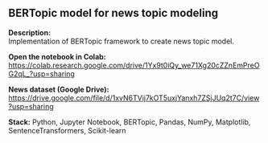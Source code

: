 ## BERTopic model for news topic modeling
**Description:**\
Implementation of BERTopic framework to create news topic model.

**Open the notebook in Colab:**
	https://colab.research.google.com/drive/1Yx9t0iQy_we71Xg20cZZnEmPreOG2qL_?usp=sharing

**News dataset (Google Drive):**
	https://drive.google.com/file/d/1xvN6TVij7kOT5uxjYanxh7ZSjJUq2t7C/view?usp=sharing

**Stack:** Python, Jupyter Notebook, BERTopic, Pandas, NumPy, Matplotlib, SentenceTransformers, Scikit-learn
